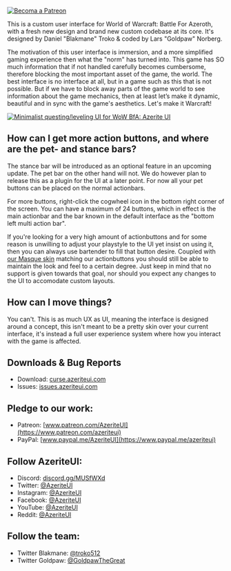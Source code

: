 [ ![Becoma a Patreon](http://azerite.org/img/social-media-buttons-patreon-small.jpg) ](https://www.patreon.com/AzeriteUI) 

This is a custom user interface for World of Warcraft: Battle For Azeroth, with a fresh new design and brand new custom codebase at its core. It's designed by Daniel "Blakmane" Troko & coded by Lars "Goldpaw" Norberg. 

The motivation of this user interface is immersion, and a more simplified gaming experience then what the "norm" has turned into. This game has SO much information that if not handled carefully becomes cumbersome, therefore blocking the most important asset of the game, the world. The best interface is no interface at all, but in a game such as this that is not possible. But if we have to block away parts of the game world to see information about the game mechanics, then at least let’s make it dynamic, beautiful and in sync with the game's aesthetics. Let's make it Warcraft!  

[![Minimalist questing/leveling UI for WoW BfA: Azerite UI](https://i.imgur.com/rkxv7f8.jpg)](http://www.youtube.com/watch?v=3i4_Ix963LY "Minimalist questing/leveling UI for WoW BfA: Azerite UI")
  

## **How can I get more action buttons, and where are the pet- and stance bars?**  
The stance bar will be introduced as an optional feature in an upcoming update. The pet bar on the other hand will not. We do however plan to release this as a plugin for the UI at a later point. For now all your pet buttons can be placed on the normal actionbars.

For more buttons, right-click the cogwheel icon in the bottom right corner of the screen. You can have a maximum of 24 buttons, which in effect is the main actionbar and the bar known in the default interface as the "bottom left multi action bar". 

If you're looking for a very high amount of actionbuttons and for some reason is unwilling to adjust your playstyle to the UI yet insist on using it, then you can always use bartender to fill that button desire. Coupled with [our Masque skin](https://www.curseforge.com/wow/addons/masque-azerite) matching our actionbuttons you should still be able to maintain the look and feel to a certain degree. Just keep in mind that no support is given towards that goal, nor should you expect any changes to the UI to accomodate custom layouts. 

## **How can I move things?**  
You can't. This is as much UX as UI, meaning the interface is designed around a concept, this isn't meant to be a pretty skin over your current interface, it's instead a full user experience system where how you interact with the game is affected.

## **Downloads & Bug Reports**
* Download: [curse.azeriteui.com](http://curse.azeriteui.com)
* Issues: [issues.azeriteui.com](http://issues.azeriteui.com)

## **Pledge to our work:**  
* Patreon: [www.patreon.com/AzeriteUI](https://www.patreon.com/azeriteui)
* PayPal: [www.paypal.me/AzeriteUI](https://www.paypal.me/azeriteui)

## **Follow AzeriteUI:**  
* Discord: [discord.gg/MUSfWXd](https://discord.gg/MUSfWXd)
* Twitter: [@AzeriteUI](https://twitter.com/azeriteui)  
* Instagram: [@AzeriteUI](https://instagram.com/azeriteui/)  
* Facebook: [@AzeriteUI](https://www.facebook.com/azeriteui/)  
* YouTube: [@AzeriteUI](https://www.youtube.com/azeriteui) 
* Reddit: [@AzeriteUI](https://www.reddit.com/r/azeriteui/)

## **Follow the team:**
* Twitter Blakmane: [@troko512](https://twitter.com/troko512)
* Twitter Goldpaw: [@GoldpawTheGreat](https://twitter.com/goldpawthegreat)
